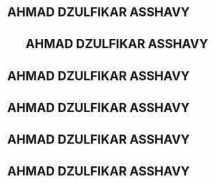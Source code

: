 <h1>AHMAD DZULFIKAR ASSHAVY</h1>
<h1 style="text-align:center">AHMAD DZULFIKAR ASSHAVY</h1>
<h1>AHMAD DZULFIKAR ASSHAVY</h1>
<h1>AHMAD DZULFIKAR ASSHAVY</h1>
<h1>AHMAD DZULFIKAR ASSHAVY</h1>
<h1>AHMAD DZULFIKAR ASSHAVY</h1>
